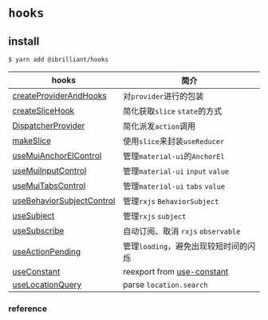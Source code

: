 # `hooks`

## install

```bash
$ yarn add @ibrilliant/hooks
```

| hooks                                                                             | 简介                                       |
| --------------------------------------------------------------------------------- | ------------------------------------------ |
| [createProviderAndHooks](./src/createProviderAndHooks/readme.md)                  | 对`provider`进行的包装                     |
| [createSliceHook](./src/createSliceHook/readme.md)                                | 简化获取`slice` `state`的方式              |
| [DispatcherProvider](./src/DispatcherProvider/readme.md)                          | 简化派发`action`调用                       |
| [makeSlice](./src/makeSlice/readme.md)                                            | 使用`slice`来封装`useReducer`              |
| [useMuiAnchorElControl](./src/Mui/useMuiAnchorElControl/readme.md)                | 管理`material-ui`的`AnchorEl`              |
| [useMuiInputControl](./src/Mui/useMuiInputControl/readme.md)                      | 管理`material-ui` `input` `value`          |
| [useMuiTabsControl](./src/Mui/useMuiTabsControl/readme.md)                        | 管理`material-ui` `tabs` `value`           |
| [useBehaviorSubjectControl](./src/Observable/useBehaviorSubjectControl/readme.md) | 管理`rxjs` `BehaviorSubject`               |
| [useSubject](./src/Observable/useSubject/readme.md)                               | 管理`rxjs` `subject`                       |
| [useSubscribe](./src/Observable/useSubscribe/readme.md)                           | 自动订阅、取消 `rxjs` `observable`         |
| [useActionPending](./src/useActionPending/readme.md)                              | 管理`loading`，避免出现较短时间的闪烁      |
| [useConstant](./src/useConstant/readme.md)                                        | reexport from [use-constant][use-constant] |
| [useLocationQuery](./src/useLocationQuery/readme.md)                              | parse `location.search`                    |

### reference

[use-constant]:[https://github.com/andarist/use-constant]
